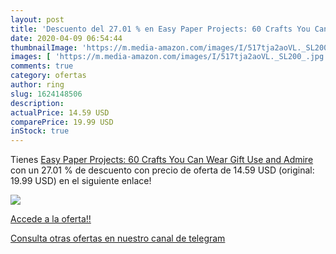 ```yaml
---
layout: post
title: 'Descuento del 27.01 % en Easy Paper Projects: 60 Crafts You Can W'
date: 2020-04-09 06:54:44
thumbnailImage: 'https://m.media-amazon.com/images/I/517tja2aoVL._SL200_.jpg'
images: [ 'https://m.media-amazon.com/images/I/517tja2aoVL._SL200_.jpg' ]
comments: true
category: ofertas
author: ring
slug: 1624148506
description:
actualPrice: 14.59 USD
comparePrice: 19.99 USD
inStock: true
---
```


Tienes [Easy Paper Projects: 60 Crafts You Can Wear  Gift  Use and Admire](https://www.amazon.com/dp/1624148506/?tag=redken08-20) con un 27.01 % de descuento con precio de oferta de 14.59 USD (original: 19.99 USD) en el siguiente enlace!

[![](https://m.media-amazon.com/images/I/517tja2aoVL._SL200_.jpg)](https://www.amazon.com/dp/1624148506/?tag=redken08-20)

[Accede a la oferta!!](https://www.amazon.com/dp/1624148506/?tag=redken08-20)

[Consulta otras ofertas en nuestro canal de telegram](https://t.me/s/ofertas25)
